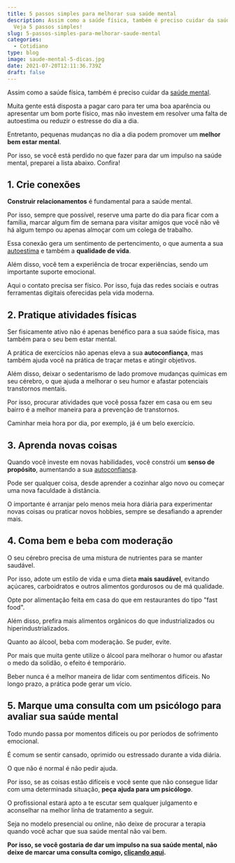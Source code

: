 ```yaml
---
title: 5 passos simples para melhorar sua saúde mental
description: Assim como a saúde física, também é preciso cuidar da saúde mental.
  Veja 5 passos simples!
slug: 5-passos-simples-para-melhorar-saude-mental
categories:
  - Cotidiano
type: blog
image: saude-mental-5-dicas.jpg
date: 2021-07-20T12:11:36.739Z
draft: false
---
```










Assim como a saúde física, também é preciso cuidar da [saúde mental](https://yuribusin.com.br/os-riscos-do-sedentarismo-para-a-saude-mental/).

Muita gente está disposta a pagar caro para ter uma boa aparência ou apresentar um bom porte físico, mas não investem em resolver uma falta de autoestima ou reduzir o estresse do dia a dia.

Entretanto, pequenas mudanças no dia a dia podem promover um **melhor bem estar mental**.

Por isso, se você está perdido no que fazer para dar um impulso na saúde mental, preparei a lista abaixo. Confira!

## 1. Crie conexões

**Construir relacionamentos** é fundamental para a saúde mental.

Por isso, sempre que possível, reserve uma parte do dia para ficar com a família, marcar algum fim de semana para visitar amigos que você não vê há algum tempo ou apenas almoçar com um colega de trabalho.

Essa conexão gera um sentimento de pertencimento, o que aumenta a sua [autoestima](https://yuribusin.com.br/como-aumentar-a-autoestima/) e também a **qualidade de vida**.

Além disso, você tem a experiência de trocar experiências, sendo um importante suporte emocional.

Aqui o contato precisa ser físico. Por isso, fuja das redes sociais e outras ferramentas digitais oferecidas pela vida moderna.

## 2. Pratique atividades físicas

Ser fisicamente ativo não é apenas benéfico para a sua saúde física, mas também para o seu bem estar mental.

A prática de exercícios não apenas eleva a sua **autoconfiança**, mas também ajuda você na prática de traçar metas e atingir objetivos.

Além disso, deixar o sedentarismo de lado promove mudanças químicas em seu cérebro, o que ajuda a melhorar o seu humor e afastar potenciais transtornos mentais.

Por isso, procurar atividades que você possa fazer em casa ou em seu bairro é a melhor maneira para a prevenção de transtornos.

Caminhar meia hora por dia, por exemplo, já é um belo exercício.

## 3. Aprenda novas coisas

Quando você investe em novas habilidades, você constrói um **senso de propósito**, aumentando a sua [autoconfiança](https://yuribusin.com.br/como-ser-mais-confiante/).

Pode ser qualquer coisa, desde aprender a cozinhar algo novo ou começar uma nova faculdade à distância.

O importante é arranjar pelo menos meia hora diária para experimentar novas coisas ou praticar novos hobbies, sempre se desafiando a aprender mais.

## 4. Coma bem e beba com moderação

O seu cérebro precisa de uma mistura de nutrientes para se manter saudável.

Por isso, adote um estilo de vida e uma dieta **mais saudável**, evitando açúcares, carboidratos e outros alimentos gordurosos ou de má qualidade.

Opte por alimentação feita em casa do que em restaurantes do tipo "fast food".

Além disso, prefira mais alimentos orgânicos do que industrializados ou hiperindustrializados.

Quanto ao álcool, beba com moderação. Se puder, evite.

Por mais que muita gente utilize o álcool para melhorar o humor ou afastar o medo da solidão, o efeito é temporário.

Beber nunca é a melhor maneira de lidar com sentimentos difíceis. No longo prazo, a prática pode gerar um vício.

## 5. Marque uma consulta com um psicólogo para avaliar sua saúde mental

Todo mundo passa por momentos difíceis ou por períodos de sofrimento emocional.

É comum se sentir cansado, oprimido ou estressado durante a vida diária.

O que não é normal é não pedir ajuda.

Por isso, se as coisas estão difíceis e você sente que não consegue lidar com uma determinada situação, **peça ajuda para um psicólogo**.

O profissional estará apto a te escutar sem qualquer julgamento e aconselhar na melhor linha de tratamento a seguir.

Seja no modelo presencial ou online, não deixe de procurar a terapia quando você achar que sua saúde mental não vai bem.

**Por isso, se você gostaria de dar um impulso na sua saúde mental, não deixe de marcar uma consulta comigo, [clicando aqui](https://yuribusin.com.br/contato/).**


